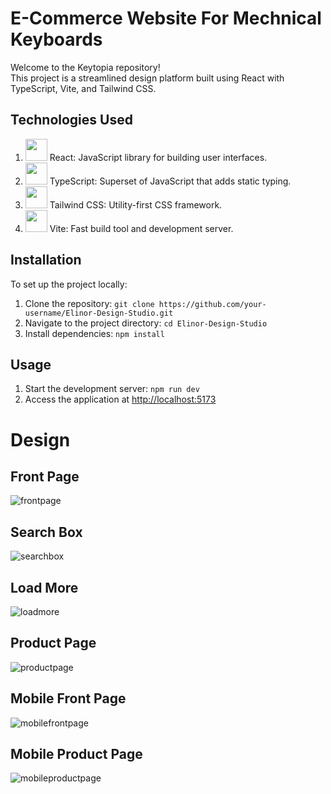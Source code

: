 # E-Commerce Website For Mechnical Keyboards

Welcome to the Keytopia repository! <br/> This project is a streamlined design platform built using React with TypeScript, Vite, and Tailwind CSS.

## Technologies Used

1. <img height="35" src="https://user-images.githubusercontent.com/25181517/183897015-94a058a6-b86e-4e42-a37f-bf92061753e5.png"> React: JavaScript library for building user interfaces. <br/>
2. <img height="35" src="https://user-images.githubusercontent.com/25181517/183890598-19a0ac2d-e88a-4005-a8df-1ee36782fde1.png"> TypeScript: Superset of JavaScript that adds static typing. <br/>
3. <img height="35" src="https://user-images.githubusercontent.com/25181517/202896760-337261ed-ee92-4979-84c4-d4b829c7355d.png"> Tailwind CSS: Utility-first CSS framework. <br/>
4. <img height="35" src="https://github.com/marwin1991/profile-technology-icons/assets/62091613/b40892ef-efb8-4b0e-a6b5-d1cfc2f3fc35">  Vite: Fast build tool and development server. <br/>


## Installation

To set up the project locally:
1. Clone the repository: `git clone https://github.com/your-username/Elinor-Design-Studio.git`
2. Navigate to the project directory: `cd Elinor-Design-Studio`
3. Install dependencies: `npm install`

## Usage

1. Start the development server: `npm run dev`
2. Access the application at [http://localhost:5173](http://localhost:5173)

# Design

## Front Page
![frontpage](https://i.imgur.com/SLPyKC9.png)
## Search Box
![searchbox](https://i.imgur.com/gJymwVS.png)
## Load More
![loadmore](https://i.imgur.com/angiTvM.png)
## Product Page
![productpage](https://i.imgur.com/9jmVnHQ.png)
## Mobile Front Page
![mobilefrontpage](https://i.imgur.com/DGyr25S.png)
## Mobile Product Page
![mobileproductpage](https://i.imgur.com/IUY4CGo.png)
